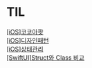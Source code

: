 # TIL
[[iOS]코코아팟](/[iOS]cocoapods.md)<br/>
[[iOS]디자인패턴](/designpattern.md)<br/>
[[iOS]상태관리](/상태관리.md)<br/>
[[SwiftUI]Struct와 Class 비교](/struct와class.md)
